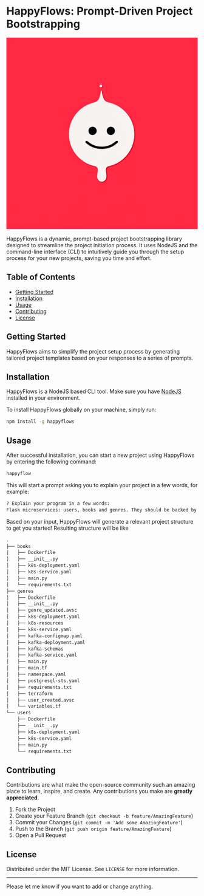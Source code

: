 # HappyFlows: Prompt-Driven Project Bootstrapping

![happyflow_logo](docs/logo.png)

HappyFlows is a dynamic, prompt-based project bootstrapping library designed to streamline the project initiation process. It uses NodeJS and the command-line interface (CLI) to intuitively guide you through the setup process for your new projects, saving you time and effort.

## Table of Contents

- [Getting Started](#getting-started)
- [Installation](#installation)
- [Usage](#usage)
- [Contributing](#contributing)
- [License](#license)

## Getting Started

HappyFlows aims to simplify the project setup process by generating tailored project templates based on your responses to a series of prompts.

## Installation

HappyFlows is a NodeJS based CLI tool. Make sure you have [NodeJS](https://nodejs.org/en/) installed in your environment.

To install HappyFlows globally on your machine, simply run:

```bash
npm install -g happyflows
```

## Usage

After successful installation, you can start a new project using HappyFlows by entering the following command:

```bash
happyflow
```

This will start a prompt asking you to explain your project in a few words, for example:

```bash
? Explain your program in a few words:  
Flask microservices: users, books and genres. They should be backed by PostgreSQL. Terraform and Kubernetes infra. Kafka as event broker.
```

Based on your input, HappyFlows will generate a relevant project structure to get you started!
Resulting structure will be like 
```bash
.
├── books
│   ├── Dockerfile
│   ├── __init__.py
│   ├── k8s-deployment.yaml
│   ├── k8s-service.yaml
│   ├── main.py
│   └── requirements.txt
├── genres
│   ├── Dockerfile
│   ├── __init__.py
│   ├── genre_updated.avsc
│   ├── k8s-deployment.yaml
│   ├── k8s-resources
│   ├── k8s-service.yaml
│   ├── kafka-configmap.yaml
│   ├── kafka-deployment.yaml
│   ├── kafka-schemas
│   ├── kafka-service.yaml
│   ├── main.py
│   ├── main.tf
│   ├── namespace.yaml
│   ├── postgresql-sts.yaml
│   ├── requirements.txt
│   ├── terraform
│   ├── user_created.avsc
│   └── variables.tf
└── users
    ├── Dockerfile
    ├── __init__.py
    ├── k8s-deployment.yaml
    ├── k8s-service.yaml
    ├── main.py
    └── requirements.txt

```


## Contributing

Contributions are what make the open-source community such an amazing place to learn, inspire, and create. Any contributions you make are **greatly appreciated**.

1. Fork the Project
2. Create your Feature Branch (`git checkout -b feature/AmazingFeature`)
3. Commit your Changes (`git commit -m 'Add some AmazingFeature'`)
4. Push to the Branch (`git push origin feature/AmazingFeature`)
5. Open a Pull Request

## License

Distributed under the MIT License. See `LICENSE` for more information.

---

Please let me know if you want to add or change anything.
